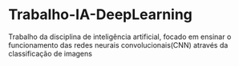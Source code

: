 # Trabalho-IA-DeepLearning
Trabalho da disciplina de inteligência artificial, focado em ensinar o funcionamento das redes neurais convolucionais(CNN) através da classificação de imagens
